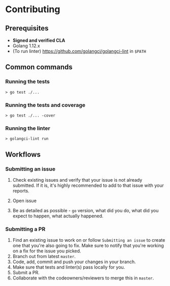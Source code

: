 #  Contributing

## Prerequisites

* **Signed and verified CLA**
* Golang 1.12.x
* (To run linter) https://github.com/golangci/golangci-lint in `$PATH`

## Common commands

### Running the tests

```shell
> go test ./...
```

### Running the tests and coverage

```shell
> go test ./... -cover
```

### Running the linter

```shell
> golangci-lint run
```

## Workflows

### Submitting an issue

1. Check existing issues and verify that your issue is not already submitted.
 If it is, it's highly recommended to add  to that issue with your reports.
 
2. Open issue

3. Be as detailed as possible - `go` version, what did you do, 
what did you expect to happen, what actually happened.

### Submitting a PR

1. Find an existing issue to work on or follow `Submitting an issue` to create one
 that you're also going to fix. 
 Make sure to notify that you're working on a fix for the issue you picked.
1. Branch out from latest `master`.
1. Code, add, commit and push your changes in your branch.
1. Make sure that tests and linter(s) pass locally for you.
1. Submit a PR.
1. Collaborate with the codeowners/reviewers to merge this in `master`.

